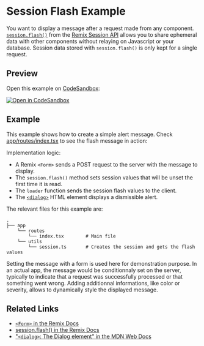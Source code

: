 # Session Flash Example

You want to display a message after a request made from any component. [`session.flash()`](https://remix.run/docs/en/v1/api/remix#sessionflashkey-value) from the [Remix Session API](https://remix.run/docs/en/v1/api/remix#session-api) allows you to share ephemeral data with other components without relaying on Javascript or your database. Session data stored with `session.flash()` is only kept for a single request.

## Preview

Open this example on [CodeSandbox](https://codesandbox.com):

[![Open in CodeSandbox](https://codesandbox.io/static/img/play-codesandbox.svg)](https://codesandbox.io/s/github/remix-run/remix/tree/main/examples/session-flash)

## Example

This example shows how to create a simple alert message. Check [app/routes/index.tsx](app/routes/index.tsx) to see the flash message in action:

Implementation logic:

- A Remix `<Form>` sends a POST request to the server with the message to display.
- The `session.flash()` method sets session values that will be unset the first time it is read.
- The `loader` function sends the session flash values to the client.
- The [`<dialog>`](https://developer.mozilla.org/en-US/docs/Web/HTML/Element/dialog) HTML element displays a dismissible alert.

The relevant files for this example are:

```
.
├── app
    └── routes
        └── index.tsx        # Main file
    └── utils
        └── session.ts       # Creates the session and gets the flash values
```

Setting the message with a form is used here for demonstration purpose. In an actual app, the message would be conditionnaly set on the server, typically to indicate that a request was successfully processed or that something went wrong. Adding additionnal informations, like color or severity, allows to dynamically style the displayed message.

## Related Links

- [`<Form>` in the Remix Docs](https://remix.run/docs/en/v1/api/remix#form)
- [session.flash() in the Remix Docs](https://remix.run/docs/en/v1/api/remix#sessionflashkey-value)
- ["`<dialog>`: The Dialog element" in the MDN Web Docs](https://developer.mozilla.org/en-US/docs/Web/HTML/Element/dialog)
